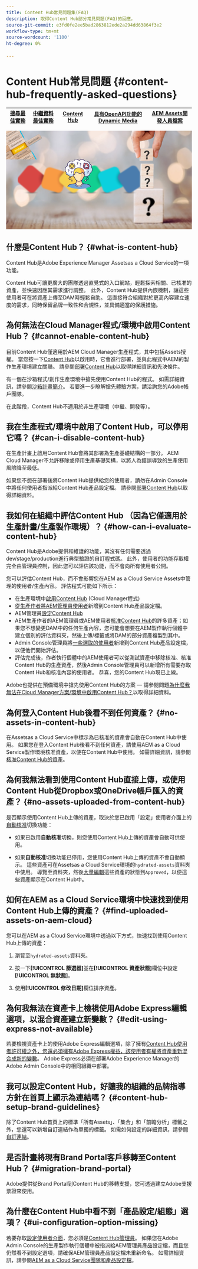 ```yaml
---
title: Content Hub常見問題集(FAQ)
description: 取得Content Hub部分常見問題(FAQ)的回應。
source-git-commit: e3fd0fe2ee5bad2863812ede2a294dd63864f3e2
workflow-type: tm+mt
source-wordcount: '1100'
ht-degree: 0%

---
```


# Content Hub常見問題 {#content-hub-frequently-asked-questions}

| [搜尋最佳實務](/help/assets/search-best-practices.md) | [中繼資料最佳實務](/help/assets/metadata-best-practices.md) | [Content Hub](/help/assets/product-overview.md) | [具有OpenAPI功能的Dynamic Media](/help/assets/dynamic-media-open-apis-overview.md) | [AEM Assets開發人員檔案](https://developer.adobe.com/experience-cloud/experience-manager-apis/) |
| ------------- | --------------------------- |---------|----|-----|

![Content Hub常見問題](assets/content-hub-faqs.png)

## 什麼是Content Hub？ {#what-is-content-hub}

Content Hub是Adobe Experience Manager Assetsas a Cloud Service的一項功能。

Content Hub可讓更廣大的團隊透過直覺式的入口網站，輕鬆探索相關、已核准的資產，並快速因應其需求進行調整。  此外，Content Hub提供內嵌機制，讓這些使用者可在將資產上傳至DAM時輕鬆自助。 這直接符合組織對於更高內容建立速度的需求，同時保留品牌一致性和合規性，並具備適當的保護措施。

## 為何無法在Cloud Manager程式/環境中啟用Content Hub？ {#cannot-enable-content-hub}

目前Content Hub僅適用於AEM Cloud Manager生產程式，其中包括Assets授權。 當您按一下[Content Hub](/help/assets/deploy-content-hub.md#enable-content-hub)以啟用時，它會進行部署，並與此程式中AEM的製作生產環境建立關聯。 請參閱[部署Content Hub](/help/assets/deploy-content-hub.md)以取得詳細資訊和先決條件。

有一個在沙箱程式/創作生產環境中搶先使用Content Hub的程式。 如需詳細資訊，請參閱[沙箱計畫簡介](/help/implementing/cloud-manager/getting-access-to-aem-in-cloud/introduction-sandbox-programs.md)。 若要進一步瞭解搶先體驗方案，請洽詢您的Adobe帳戶團隊。

在此階段，Content Hub不適用於非生產環境（中繼、開發等）。

## 我在生產程式/環境中啟用了Content Hub，可以停用它嗎？ {#can-i-disable-content-hub}

在生產計畫上啟用Content Hub會將其部署為生產基礎結構的一部分。 AEM Cloud Manager不允許移除或停用生產基礎架構，以將人為錯誤導致的生產使用風險降至最低。

如果您不想在部署後將Content Hub提供給您的使用者，請勿在Admin Console中將任何使用者指派給Content Hub產品設定檔。 請參閱[部署Content Hub](/help/assets/deploy-content-hub.md#content-hub-instance-product-profile)以取得詳細資料。

## 我如何在組織中評估Content Hub （因為它僅適用於生產計畫/生產製作環境）？ {#how-can-i-evaluate-content-hub}

Content Hub是Adobe提供和維護的功能，其沒有任何需要透過dev/stage/production進行典型驗證的自訂程式碼。 此外，使用者的功能存取權完全由管理員控制，因此您可以評估該功能，而不會向所有使用者公開。

您可以評估Content Hub，而不會影響您在AEM as a Cloud Service Assets中管理的使用者/生產內容。 評估程式可能如下所示：

* 在生產環境中[啟用Content Hub](/help/assets/deploy-content-hub.md#enable-content-hub) (Cloud Manager程式)
* [從生產作者將AEM管理員使用者](/help/assets/deploy-content-hub.md#onboard-content-hub-administrator)新增到Content Hub產品設定檔。
* AEM管理員[設定Content Hub](/help/assets/configure-content-hub-ui-options.md)
* AEM生產作者的AEM管理員或AEM使用者[核准Content Hub](/help/assets/approve-assets-content-hub.md)的許多資產；如果您不想變更DAM中的任何生產內容，您可能會想要在AEM製作執行個體中建立個別的評估資料夾，然後上傳/標籤或將DAM的部分資產複製到其中。
* Admin Console管理員將[一些選取的使用者](/help/assets/deploy-content-hub.md#onboard-content-hub-users)新增到Content Hub產品設定檔，以便他們開始評估。
* 評估完成後，作者執行個體中的AEM使用者可以從測試資產中移除核准、核准Content Hub的生產資產，然後Admin Console管理員可以新增所有需要存取Content Hub和核准內容的使用者。 恭喜，您的Content Hub現已上線。

Adobe也提供在預備環境中搶先使用Content Hub的方案 — 請參閱問題[為什麼我無法在Cloud Manager方案/環境中啟用Content Hub？](#cannot-enable-content-hub)以取得詳細資料。

## 為何登入Content Hub後看不到任何資產？ {#no-assets-in-content-hub}

在Assetsas a Cloud Service中標示為已核准的資產會自動在Content Hub中使用。 如果您在登入Content Hub後看不到任何資產，請使用AEM as a Cloud Service製作環境核准資產，以便在Content Hub中使用。 如需詳細資訊，請參閱[核准Content Hub的資產](/help/assets/approve-assets-content-hub.md)。

## 為何我無法看到使用Content Hub直接上傳，或使用Content Hub從Dropbox或OneDrive帳戶匯入的資產？ {#no-assets-uploaded-from-content-hub}

是否顯示使用Content Hub上傳的資產，取決於您已啟用「設定」使用者介面上的[自動核准](/help/assets/configure-content-hub-ui-options.md#configure-import-options-content-hub)切換功能：

* 如果已啟用&#x200B;**自動核准**&#x200B;切換，則您使用Content Hub上傳的資產會自動可供使用。

* 如果&#x200B;**自動核准**&#x200B;切換功能已停用，您使用Content Hub上傳的資產不會自動顯示。 這些資產可在Assetsas a Cloud Service環境的`hydrated-assets`資料夾中使用。 導覽至資料夾，然後[大量編輯](/help/assets/approve-assets-content-hub.md)這些資產的狀態到`Approved`，以便這些資產顯示在Content Hub中。

## 如何在AEM as a Cloud Service環境中快速找到使用Content Hub上傳的資產？ {#find-uploaded-assets-on-aem-cloud}

您可以在AEM as a Cloud Service環境中透過以下方式，快速找到使用Content Hub上傳的資產：

1. 瀏覽至`hydrated-assets`資料夾。

1. 按一下&#x200B;**[!UICONTROL 篩選器]**&#x200B;並在&#x200B;**[!UICONTROL 資產狀態]**&#x200B;欄位中設定&#x200B;**[!UICONTROL 無狀態]**。

1. 使用&#x200B;**[!UICONTROL 修改日期]**&#x200B;欄位排序資產。

## 為何我無法在資產卡上檢視使用Adobe Express編輯選項，以混合資產建立新變數？ {#edit-using-express-not-available}

若要檢視資產卡上的使用Adobe Express編輯選項，除了擁有[Content Hub使用者許可權之外，您還必須擁有Adobe Express權益，該使用者有權將資產重新混合成新的變數](#onboard-content-hub-users-add-assets)。 Adobe Express必須在部署Adobe Experience Manager的Adobe Admin Console中的相同組織中部署。

## 我可以設定Content Hub，好讓我的組織的品牌指導方針在首頁上顯示為連結嗎？ {#content-hub-setup-brand-guidelines}

除了Content Hub首頁上的標準「所有Assets」、「集合」和「前瞻分析」標籤之外，您還可以新增自訂連結作為單獨的標籤。 如需如何設定的詳細資訊，請參閱[自訂連結](/help/assets/configure-content-hub-ui-options.md#configure-custom-links-content-hub)。

## 是否計畫將現有Brand Portal客戶移轉至Content Hub？ {#migration-brand-portal}

Adobe提供從Brand Portal到Content Hub的移轉支援，您可透過建立Adobe支援票證來使用。

## 為什麼在Content Hub中看不到「產品設定/組態」選項？ {#ui-configuration-option-missing}

若要存取[設定使用者介面](/help/assets/configure-content-hub-ui-options.md)，您必須是[Content Hub管理員](/help/assets/deploy-content-hub.md##onboard-content-hub-administrator)。 如果您在Adobe Admin Console的生產製作執行個體中被指派給AEM管理員產品設定檔，而且您仍然看不到設定選項，請確保AEM管理員產品設定檔未重新命名。 如需詳細資訊，請參閱[AEM as a Cloud Service團隊和產品設定檔](/help/onboarding/aem-cs-team-product-profiles.md)。


